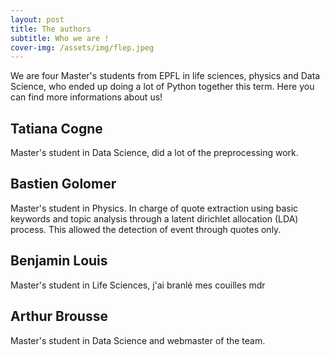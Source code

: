 ```yaml
---
layout: post
title: The authors
subtitle: Who we are !
cover-img: /assets/img/flep.jpeg
---
```

We are four Master's students from EPFL in life sciences, physics and Data Science, who ended up doing a lot of Python together this term. Here you can find more informations about us!

## Tatiana Cogne

Master's student in Data Science, did a lot of the preprocessing work.

## Bastien Golomer

Master's student in Physics. 
In charge of quote extraction using basic keywords and topic analysis through a latent dirichlet allocation (LDA) process. This allowed the detection of event through quotes only.

## Benjamin Louis

Master's student in Life Sciences, j'ai branlé mes couilles mdr


## Arthur Brousse

Master's student in Data Science and webmaster of the team.  
